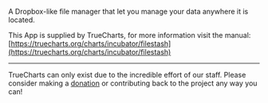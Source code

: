 A Dropbox-like file manager that let you manage your data anywhere it is located.

This App is supplied by TrueCharts, for more information visit the manual: [https://truecharts.org/charts/incubator/filestash](https://truecharts.org/charts/incubator/filestash)

---

TrueCharts can only exist due to the incredible effort of our staff.
Please consider making a [donation](https://truecharts.org/sponsor) or contributing back to the project any way you can!
